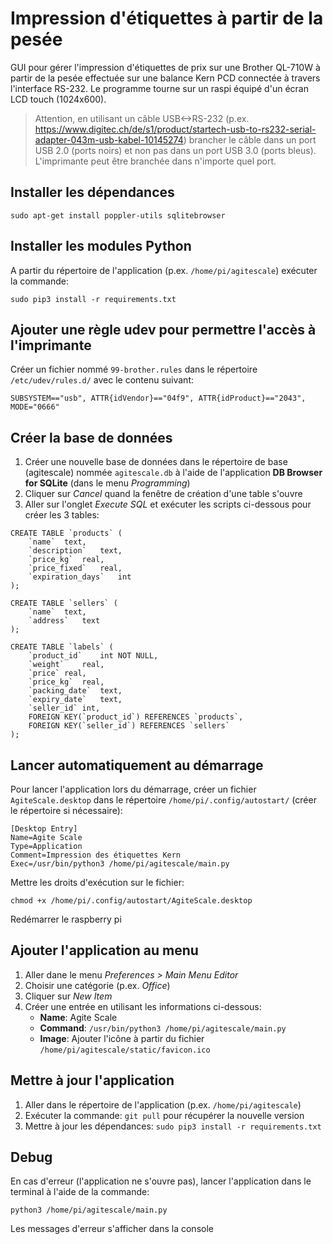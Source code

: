 # Impression d'étiquettes à partir de la pesée

GUI pour gérer l'impression d'étiquettes de prix sur une Brother QL-710W à partir de la pesée effectuée sur une balance Kern PCD connectée à travers l'interface RS-232.
Le programme tourne sur un raspi équipé d'un écran LCD touch (1024x600).

> Attention, en utilisant un câble USB<->RS-232 (p.ex. https://www.digitec.ch/de/s1/product/startech-usb-to-rs232-serial-adapter-043m-usb-kabel-10145274) brancher le câble dans un port USB 2.0 (ports noirs) et non pas dans un port USB 3.0 (ports bleus). L'imprimante peut être branchée dans n'importe quel port.

## Installer les dépendances

`sudo apt-get install poppler-utils sqlitebrowser`

## Installer les modules Python

A partir du répertoire de l'application (p.ex. `/home/pi/agitescale`) exécuter la commande:

`sudo pip3 install -r requirements.txt`

## Ajouter une règle udev pour permettre l'accès à l'imprimante

Créer un fichier nommé `99-brother.rules` dans le répertoire `/etc/udev/rules.d/` avec le contenu suivant:

`SUBSYSTEM=="usb", ATTR{idVendor}=="04f9", ATTR{idProduct}=="2043", MODE="0666"`

## Créer la base de données

1. Créer une nouvelle base de données dans le répertoire de base (agitescale) nommée `agitescale.db` à l'aide de l'application **DB Browser for SQLite** (dans le menu *Programming*)
2. Cliquer sur *Cancel* quand la fenêtre de création d'une table s'ouvre
3. Aller sur l'onglet *Execute SQL* et exécuter les scripts ci-dessous pour créer les 3 tables:

```
CREATE TABLE `products` (
	`name`	text,
	`description`	text,
	`price_kg`	real,
	`price_fixed`	real,
	`expiration_days`	int
);

CREATE TABLE `sellers` (
	`name`	text,
	`address`	text
);

CREATE TABLE `labels` (
	`product_id`	int NOT NULL,
	`weight`	real,
	`price`	real,
	`price_kg`	real,
	`packing_date`	text,
	`expiry_date`	text,
	`seller_id`	int,
	FOREIGN KEY(`product_id`) REFERENCES `products`,
	FOREIGN KEY(`seller_id`) REFERENCES `sellers`
);
```

## Lancer automatiquement au démarrage

Pour lancer l'application lors du démarrage, créer un fichier `AgiteScale.desktop` dans le répertoire `/home/pi/.config/autostart/` (créer le répertoire si nécessaire):

```
[Desktop Entry]
Name=Agite Scale
Type=Application
Comment=Impression des étiquettes Kern
Exec=/usr/bin/python3 /home/pi/agitescale/main.py
```

Mettre les droits d'exécution sur le fichier:

`chmod +x /home/pi/.config/autostart/AgiteScale.desktop`

Redémarrer le raspberry pi

## Ajouter l'application au menu

1. Aller dane le menu *Preferences > Main Menu Editor*
2. Choisir une catégorie (p.ex. *Office*)
3. Cliquer sur *New Item*
4. Créer une entrée en utilisant les informations ci-dessous:
   - **Name**: Agite Scale
   - **Command**: `/usr/bin/python3 /home/pi/agitescale/main.py`
   - **Image**: Ajouter l'icône à partir du fichier `/home/pi/agitescale/static/favicon.ico`

## Mettre à jour l'application

1. Aller dans le répertoire de l'application (p.ex. `/home/pi/agitescale`)
2. Exécuter la commande: `git pull` pour récupérer la nouvelle version
3. Mettre à jour les dépendances: `sudo pip3 install -r requirements.txt`

## Debug

En cas d'erreur (l'application ne s'ouvre pas), lancer l'application dans le terminal à l'aide de la commande:

`python3 /home/pi/agitescale/main.py`

Les messages d'erreur s'afficher dans la console
